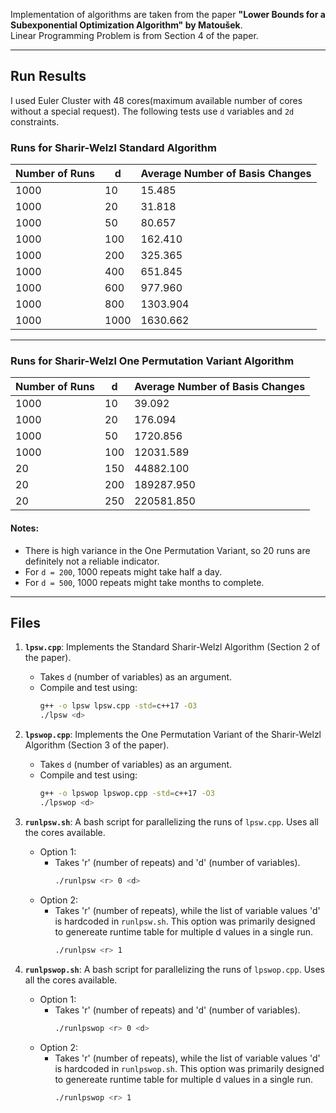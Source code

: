 Implementation of algorithms are taken from the paper **"Lower Bounds for a Subexponential Optimization Algorithm" by Matoušek**.  
Linear Programming Problem is from Section 4 of the paper.

---

## Run Results

I used Euler Cluster with 48 cores(maximum available number of cores without a special request).
The following tests use `d` variables and `2d` constraints.  

### Runs for **Sharir-Welzl Standard Algorithm**

| **Number of Runs** | **d**   | **Average Number of Basis Changes** |
|---------------------|---------|-------------------------------------|
| 1000               | 10      | 15.485                              |
| 1000               | 20      | 31.818                              |
| 1000               | 50      | 80.657                              |
| 1000               | 100     | 162.410                             |
| 1000               | 200     | 325.365                             |
| 1000               | 400     | 651.845                             |
| 1000               | 600     | 977.960                             |
| 1000               | 800     | 1303.904                            |
| 1000               | 1000    | 1630.662                            |

---

### Runs for **Sharir-Welzl One Permutation Variant Algorithm**

| **Number of Runs** | **d**   | **Average Number of Basis Changes** |
|---------------------|---------|-------------------------------------|
| 1000               | 10      | 39.092                              |
| 1000               | 20      | 176.094                             |
| 1000               | 50      | 1720.856                            |
| 1000               | 100     | 12031.589                           |
| 20                 | 150     | 44882.100                           |
| 20                 | 200     | 189287.950                          |
| 20                 | 250     | 220581.850                          |

#### Notes:
  
- There is high variance in the One Permutation Variant, so 20 runs are definitely not a reliable indicator.  
- For `d = 200`, 1000 repeats might take half a day.  
- For `d = 500`, 1000 repeats might take months to complete.

---


## Files

1. **`lpsw.cpp`**: Implements the Standard Sharir-Welzl Algorithm (Section 2 of the paper).
   - Takes `d` (number of variables) as an argument.
   - Compile and test using:
     ```bash
     g++ -o lpsw lpsw.cpp -std=c++17 -O3
     ./lpsw <d>
     ```

2. **`lpswop.cpp`**: Implements the One Permutation Variant of the Sharir-Welzl Algorithm (Section 3 of the paper).
   - Takes `d` (number of variables) as an argument.
   - Compile and test using:
     ```bash
     g++ -o lpswop lpswop.cpp -std=c++17 -O3
     ./lpswop <d>
     ```

3. **`runlpsw.sh`**: A bash script for parallelizing the runs of `lpsw.cpp`. Uses all the cores available.
   - Option 1:
       - Takes 'r' (number of repeats) and 'd' (number of variables).
         ```bash
         ./runlpsw <r> 0 <d>
         ```
   - Option 2:
       - Takes 'r' (number of repeats), while the list of variable values 'd' is hardcoded in `runlpsw.sh`. This option was primarily designed to genereate runtime table for multiple d values in a single run.
         ```bash
         ./runlpsw <r> 1
         ```
      
4. **`runlpswop.sh`**: A bash script for parallelizing the runs of `lpswop.cpp`. Uses all the cores available.
   - Option 1:
       - Takes 'r' (number of repeats) and 'd' (number of variables).
         ```bash
         ./runlpswop <r> 0 <d>
         ```
   - Option 2:
       - Takes 'r' (number of repeats), while the list of variable values 'd' is hardcoded in `runlpswop.sh`. This option was primarily designed to genereate runtime table for multiple d values in a single run.
         ```bash
         ./runlpswop <r> 1
         ```


